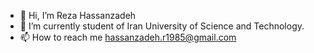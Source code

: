 - 👋 Hi, I’m Reza Hassanzadeh
- 🌱 I’m currently student of Iran University of Science and Technology.
- 📫 How to reach me hassanzadeh.r1985@gmail.com

<!---
Hassanzadeh85/Hassanzadeh85 is a ✨ special ✨ repository because its `README.md` (this file) appears on your GitHub profile.
You can click the Preview link to take a look at your changes.
--->
